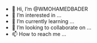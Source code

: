 - 👋 Hi, I’m @WMOHAMEDBADER
- 👀 I’m interested in ...
- 🌱 I’m currently learning ...
- 💞️ I’m looking to collaborate on ...
- 📫 How to reach me ...

<!---
WMOHAMEDBADER/WMOHAMEDBADER is a ✨ special ✨ repository because its `README.md` (this file) appears on your GitHub profile.
You can click the Preview link to take a look at your changes.
--->

